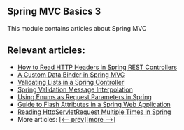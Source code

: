 ## Spring MVC Basics 3

This module contains articles about Spring MVC

## Relevant articles:
- [How to Read HTTP Headers in Spring REST Controllers](https://www.baeldung.com/spring-rest-http-headers)
- [A Custom Data Binder in Spring MVC](https://www.baeldung.com/spring-mvc-custom-data-binder)
- [Validating Lists in a Spring Controller](https://www.baeldung.com/spring-validate-list-controller)
- [Spring Validation Message Interpolation](https://www.baeldung.com/spring-validation-message-interpolation)
- [Using Enums as Request Parameters in Spring](https://www.baeldung.com/spring-enum-request-param)
- [Guide to Flash Attributes in a Spring Web Application](https://www.baeldung.com/spring-web-flash-attributes)
- [Reading HttpServletRequest Multiple Times in Spring](https://www.baeldung.com/spring-reading-httpservletrequest-multiple-times)
- More articles: [[<-- prev]](/spring-mvc-basics-2)[[more -->]](/spring-mvc-basics-4)
